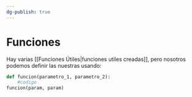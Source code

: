 ```yaml
---
dg-publish: true
---
```

# Funciones
Hay varias [[Funciones Útiles|funciones utiles creadas]], pero nosotros podemos definir las nuestras usando:
```py
def funcion(parametro_1, parametro_2):
	#codigo
funcion(param, param)
```